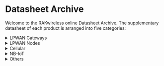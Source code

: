 # Datasheet Archive

Welcome to the RAKwireless online Datasheet Archive. The supplementary datasheet of each product is arranged into five categories:

<details>
<summary>LPWAN Gateways</summary>
<br>
<li><a href="/en-us/datasheet/rak831/#rak831-lpwan-gateway-concentrator">RAK831 LPWAN Gateway Concentrator</a></li>
<li><a href="/en-us/datasheet/rak833/#rak833-lpwan-gateway-concentrator-module">RAK833 LPWAN Gateway Concentrator Module</a></li>
<li><a href="/en-us/datasheet/rak2245-pihat/#rak2245-pi-hat-lpwan-gateway-concentrator-module">RAK2245 Pi Hat - LPWAN Gateway Concentrator Module</a></li>
<li><a href="/en-us/datasheet/rak2245-stamp/#rak2245-stamp-edition-lpwan-gateway-concentrator-module">RAK2245 Stamp Edition - LPWAN Gateway Concentrator Module</a></li>
<li><a href="/en-us/datasheet/rak2247/#rak2247-lpwan-gateway-concentrator-module">RAK2247 LPWAN Gateway Concentrator Module</a></li>
<li><a href="/en-us/datasheet/rak2287/#rak2287-wislink-lpwan-gateway-module">RAK2287 WisLink- LPWAN Gateway Module</a></li>
<li><a href="/en-us/datasheet/rak7240/#rak7240-outdoor-lpwan-gateway">RAK7240 Outdoor LPWAN Gateway</a></li>
<li><a href="/en-us/datasheet/rak7243c/#rak7243c-pilot-gateway">RAK7243C Pilot Gateway</a></li>
<li><a href="/en-us/datasheet/rak7244c/#rak7244c-lpwan-developer-gateway">RAK7244C LPWAN Developer Gateway</a></li>
<li><a href="/en-us/datasheet/rak7246g/#rak7246g-lpwan-developer-gateway">RAK7246G LPWAN Developer Gateway</a></li>
<li><a href="/en-us/datasheet/rak7249/#rak7249-macro-outdoor-gateway">RAK7249 Macro Outdoor Gateway</a></li>
<li><a href="/en-us/datasheet/rak7258/#rak7258-micro-gateway">RAK7258 Micro Gateway</a></li> 
</br>
</details>

<details>
<summary>LPWAN Nodes</summary>
<br>
<li><a href="/en-us/datasheet/rak811-breakout-module/#rak811-lpwan-breakout-module">RAK811 LPWAN Breakout Module</a></li>
<li><a href="/en-us/datasheet/rak811/#rak811-lpwan-module">RAK811 LPWAN Module</a></li>
<li><a href="/en-us/datasheet/rak813/#rak813-ble-lora®">RAK813 BLE+LoRa®</a></li>
<li><a href="/en-us/datasheet/rak815/#rak815-hybrid-location-tracker">RAK815 Hybrid Location Tracker</a></li>
<li><a href=/en-us/datasheet/rak4200-breakout-module/#rak4200-breakout-module>RAK4200 Breakout Module</a></li>
<li><a href="/en-us/datasheet/rak4200/#rak4200-lpwan-module">RAK4200 LPWAN Module</a></li>
<li><a href="/en-us/datasheet/rak4260/#rak4260-wisduo-lpwan-module">RAK4260 WisDuo LPWAN Module</a></li>
<li><a href="/en-us/datasheet/rak4600/#rak4600-lpwan-module">RAK4600 LPWAN Module</a></li>
<li><a href="/en-us/datasheet/rak5205/#rak5205-wistrio-lpwan-tracker">RAK5205 WisTrio LPWAN Tracker</a></li>
<li><a href="/en-us/datasheet/rak7200/#rak7200-lpwan-tracker">RAK7200 LPWAN Tracker</a></li>
<li><a href="/en-us/datasheet/rak7204/#rak7204-lpwan-environmental-sensor">RAK7204 LPWAN Environmental Sensor</a></li>
<li><a href="/en-us/datasheet/rak7431/#rak7431-rs485-to-lorawan®-converter">RAK7431 - RS485 to LoRaWAN® Converter</a></li>
</br>
</details>

<details>
<summary>Cellular</summary>
<br>
<li><a href="/en-us/datasheet/rak2013/#rak2013-cellular">RAK2013 Cellular</a></li>
</br>
</details>

<details>
<summary>NB-IoT</summary>
<br>
<li><a href="/en-us/datasheet/rak5010/#rak5010-wistrio-nb-iot-tracker">RAK5010 WisTrio NB-IoT Tracker</a></li>
<li><a href="/en-us/datasheet/rak8212/#rak8212-itracker-pro">RAK8212 iTracker Pro</a></li>
</br>
</details>

<details>
<summary>Others</summary>
<br>
<li><a href="/en-us/datasheet/rak9003-poe-hat/#rak9003-poe-hat">RAK9003 PoE HAT</a></li>
</br>
</details>
